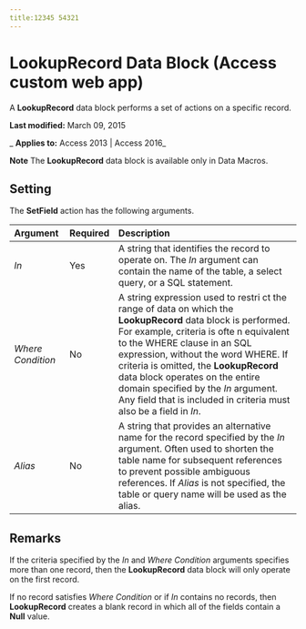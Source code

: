 ```yaml
---
title:12345 54321
---
```

# LookupRecord Data Block (Access custom web app)
A  **LookupRecord** data block performs a set of actions on a specific record.

 **Last modified:** March 09, 2015

 _ **Applies to:** Access 2013 | Access 2016_

 **Note**  The  **LookupRecord** data block is available only in Data Macros.


## Setting

The  **SetField** action has the following arguments.



|**Argument**|**Required**|**Description**|
|:-----|:-----|:-----|
| _In_|Yes|A string that identifies the record to operate on. The  _In_ argument can contain the name of the table, a select query, or a SQL statement.|
| _Where Condition_|No|A string expression used to restri ct the range of data on which the  **LookupRecord** data block is performed. For example, criteria is ofte n equivalent to the WHERE clause in an SQL expression, without the word WHERE. If criteria is omitted, the **LookupRecord** data block operates on the entire domain specified by the _In_ argument. Any field that is included in criteria must also be a field in _In_.|
| _Alias_|No|A string that provides an alternative name for the record specified by the  _In_ argument. Often used to shorten the table name for subsequent references to prevent possible ambiguous references. If _Alias_ is not specified, the table or query name will be used as the alias.|

## Remarks

If the criteria specified by the  _In_ and _Where Condition_ arguments specifies more than one record, then the **LookupRecord** data block will only operate on the first record.

If no record satisfies  _Where Condition_ or if _In_ contains no records, then **LookupRecord** creates a blank record in which all of the fields contain a **Null** value.

